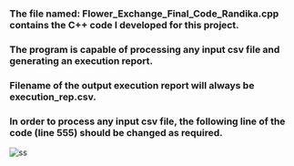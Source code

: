 ### The file named: Flower_Exchange_Final_Code_Randika.cpp contains the C++ code I developed for this project.

### The program is capable of processing any input csv file and generating an execution report.
### Filename of the output execution report will always be execution_rep.csv.
### In order to process any input csv file, the following line of the code (line 555) should be changed as required.


![ss](https://github.com/randika-perera/Flower-Exchange-Project/assets/129817316/bd49dff9-5ca1-43cf-ae51-c1174c9a4169)
